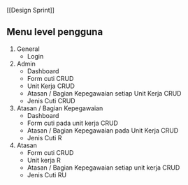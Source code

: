 [[Design Sprint]]

## Menu level pengguna
1. General
	- Login
2. Admin
	- Dashboard
	- Form cuti CRUD
	- Unit Kerja CRUD
	- Atasan / Bagian Kepegawaian setiap Unit Kerja CRUD
	- Jenis Cuti CRUD
3. Atasan / Bagian Kepegawaian
	- Dashboard
	- Form cuti pada unit kerja CRUD
	- Atasan / Bagian Kepegawaian pada Unit Kerja CRUD
	- Jenis Cuti R
4. Atasan
	- Form cuti CRUD
	- Unit kerja R
	- Atasan / Bagian Kepegawaian setiap unit kerja CRUD
	- Jenis Cuti RU
